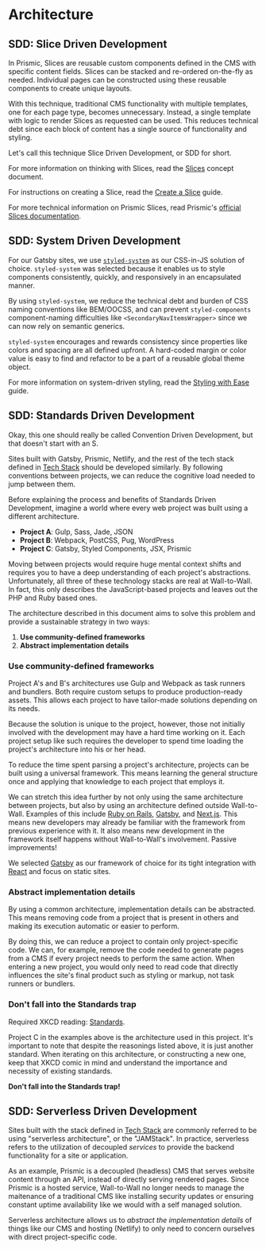 # Architecture

## SDD: Slice Driven Development

In Prismic, Slices are reusable custom components defined in the CMS with
specific content fields. Slices can be stacked and re-ordered on-the-fly as
needed. Individual pages can be constructed using these reusable components to
create unique layouts.

With this technique, traditional CMS functionality with multiple templates, one
for each page type, becomes unnecessary. Instead, a single template with logic
to render Slices as requested can be used. This reduces technical debt since
each block of content has a single source of functionality and styling.

Let's call this technique Slice Driven Development, or SDD for short.

For more information on thinking with Slices, read the
[Slices](concept-slices.md) concept document.

For instructions on creating a Slice, read the
[Create a Slice](guide-create-a-slice.md) guide.

For more technical information on Prismic Slices, read Prismic's [official
Slices documentation][slices-docs].

## SDD: System Driven Development

For our Gatsby sites, we use [`styled-system`][styled-system] as our CSS-in-JS
solution of choice. `styled-system` was selected because it enables us to style
components consistently, quickly, and responsively in an encapsulated manner.

By using `styled-system`, we reduce the technical debt and burden of CSS naming
conventions like BEM/OOCSS, and can prevent `styled-components` component-naming
difficulties like `<SecondaryNavItemsWrapper>` since we can now rely on semantic
generics.

`styled-system` encourages and rewards consistency since properties like colors
and spacing are all defined upfront. A hard-coded margin or color value is easy
to find and refactor to be a part of a reusable global theme object.

For more information on system-driven styling, read the
[Styling with Ease](guide-styling-with-ease.md) guide.

## SDD: Standards Driven Development

Okay, this one should really be called Convention Driven Development, but that
doesn't start with an S.

Sites built with Gatsby, Prismic, Netlify, and the rest of the tech stack
defined in [Tech Stack][tech-stack] should be developed similarly. By following
conventions between projects, we can reduce the cognitive load needed to jump
between them.

Before explaining the process and benefits of Standards Driven Development,
imagine a world where every web project was built using a different
architecture.

- **Project A**: Gulp, Sass, Jade, JSON
- **Project B**: Webpack, PostCSS, Pug, WordPress
- **Project C**: Gatsby, Styled Components, JSX, Prismic

Moving between projects would require huge mental context shifts and requires
you to have a deep understanding of each project's abstractions. Unfortunately,
all three of these technology stacks are real at Wall-to-Wall. In fact, this
only describes the JavaScript-based projects and leaves out the PHP and Ruby
based ones.

The architecture described in this document aims to solve this problem and
provide a sustainable strategy in two ways:

1. **Use community-defined frameworks**
2. **Abstract implementation details**

### Use community-defined frameworks

Project A's and B's architectures use Gulp and Webpack as task runners and
bundlers. Both require custom setups to produce production-ready assets. This
allows each project to have tailor-made solutions depending on its needs.

Because the solution is unique to the project, however, those not initially
involved with the development may have a hard time working on it. Each project
setup like such requires the developer to spend time loading the project's
architecture into his or her head.

To reduce the time spent parsing a project's architecture, projects can be built
using a universal framework. This means learning the general structure once and
applying that knowledge to each project that employs it.

We can stretch this idea further by not only using the same architecture between
projects, but also by using an architecture defined outside Wall-to-Wall.
Examples of this include [Ruby on Rails][ruby-on-rails], [Gatsby][gatsby], and
[Next.js][next-js]. This means new developers may already be familiar with the
framework from previous experience with it. It also means new development in the
framework itself happens without Wall-to-Wall's involvement. Passive
improvements!

We selected [Gatsby][gatsby] as our framework of choice for its tight
integration with [React][react] and focus on static sites.

### Abstract implementation details

By using a common architecture, implementation details can be abstracted. This
means removing code from a project that is present in others and making its
execution automatic or easier to perform.

By doing this, we can reduce a project to contain only project-specific code. We
can, for example, remove the code needed to generate pages from a CMS if every
project needs to perform the same action. When entering a new project, you would
only need to read code that directly influences the site's final product such as
styling or markup, not task runners or bundlers.

### Don't fall into the Standards trap

Required XKCD reading: [Standards][xkcd-standards].

Project C in the examples above is the architecture used in this project. It's
important to note that despite the reasonings listed above, it is just another
standard. When iterating on this architecture, or constructing a new one, keep
that XKCD comic in mind and understand the importance and necessity of existing
standards.

**Don't fall into the Standards trap!**

## SDD: Serverless Driven Development

Sites built with the stack defined in [Tech Stack][tech-stack] are commonly
referred to be using "serverless architecture", or the "JAMStack". In practice,
serverless refers to the utilization of decoupled _services_ to provide the
backend functionality for a site or application.

As an example, Prismic is a decoupled (headless) CMS that serves website content
through an API, instead of directly serving rendered pages. Since Prismic is a
hosted service, Wall-to-Wall no longer needs to manage the maitenance of a
traditional CMS like installing security updates or ensuring constant uptime
availability like we would with a self managed solution.

Serverless architecture allows us to _abstract the implementation details_ of
things like our CMS and hosting (Netlify) to only need to concern ourselves with
direct project-specific code.

[tech-stack]: concept-tech-stack.md
[gatsby]: https://www.gatsbyjs.org/
[styled-system]: https://styled-system.com/
[guide-styling-with-ease]: ./guide-styling-with-ease.md
[next-js]: https://nextjs.org/
[ruby-on-rails]: https://rubyonrails.org/
[react]: https://reactjs.org
[slices-docs]:
  https://user-guides.prismic.io/content-modeling-and-custom-types/field-reference/slices
[xkcd-standards]: https://xkcd.com/927/
